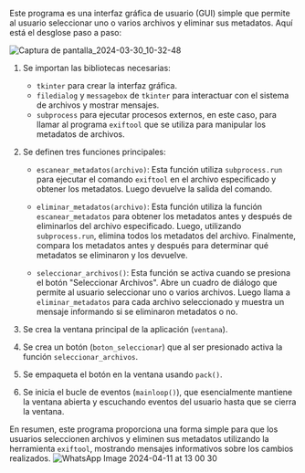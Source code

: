 Este programa es una interfaz gráfica de usuario (GUI) simple que permite al usuario seleccionar uno o varios archivos y eliminar sus metadatos. Aquí está el desglose paso a paso:

![Captura de pantalla_2024-03-30_10-32-48](https://github.com/f3nixhack/clean-metadata/assets/50671074/0672c5cf-aabb-47c5-9631-a139f10458d5)


1. Se importan las bibliotecas necesarias:
   - `tkinter` para crear la interfaz gráfica.
   - `filedialog` y `messagebox` de `tkinter` para interactuar con el sistema de archivos y mostrar mensajes.
   - `subprocess` para ejecutar procesos externos, en este caso, para llamar al programa `exiftool` que se utiliza para manipular los metadatos de archivos.

2. Se definen tres funciones principales:

   - `escanear_metadatos(archivo)`: Esta función utiliza `subprocess.run` para ejecutar el comando `exiftool` en el archivo especificado y obtener los metadatos. Luego devuelve la salida del comando.
   
   - `eliminar_metadatos(archivo)`: Esta función utiliza la función `escanear_metadatos` para obtener los metadatos antes y después de eliminarlos del archivo especificado. Luego, utilizando `subprocess.run`, elimina todos los metadatos del archivo. Finalmente, compara los metadatos antes y después para determinar qué metadatos se eliminaron y los devuelve.
   
   - `seleccionar_archivos()`: Esta función se activa cuando se presiona el botón "Seleccionar Archivos". Abre un cuadro de diálogo que permite al usuario seleccionar uno o varios archivos. Luego llama a `eliminar_metadatos` para cada archivo seleccionado y muestra un mensaje informando si se eliminaron metadatos o no.

3. Se crea la ventana principal de la aplicación (`ventana`).

4. Se crea un botón (`boton_seleccionar`) que al ser presionado activa la función `seleccionar_archivos`.

5. Se empaqueta el botón en la ventana usando `pack()`.

6. Se inicia el bucle de eventos (`mainloop()`), que esencialmente mantiene la ventana abierta y escuchando eventos del usuario hasta que se cierra la ventana.

En resumen, este programa proporciona una forma simple para que los usuarios seleccionen archivos y eliminen sus metadatos utilizando la herramienta `exiftool`, mostrando mensajes informativos sobre los cambios realizados.
![WhatsApp Image 2024-04-11 at 13 00 30](https://github.com/f3nixhack/clean-metadata/assets/50671074/92a9cb48-36e8-4dd5-b28b-5a1fee2498fc)
